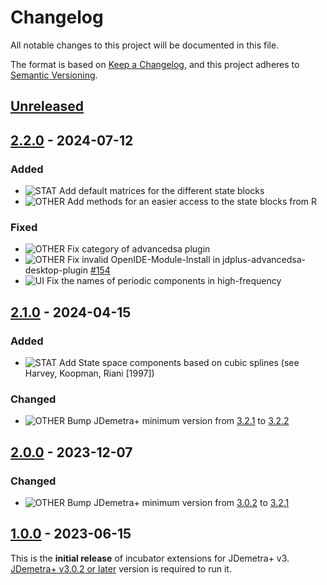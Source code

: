 # Changelog

All notable changes to this project will be documented in this file.

The format is based on [Keep a Changelog](https://keepachangelog.com/en/1.0.0/), and this project adheres
to [Semantic Versioning](https://semver.org/spec/v2.0.0.html).

## [Unreleased]

## [2.2.0] - 2024-07-12

### Added

- ![STAT] Add default matrices for the different state blocks
- ![OTHER] Add methods for an easier access to the state blocks from R

### Fixed

- ![OTHER] Fix category of advancedsa plugin
- ![OTHER] Fix invalid OpenIDE-Module-Install in jdplus-advancedsa-desktop-plugin [#154](https://github.com/jdemetra/jdplus-incubator/issues/154)
- ![UI] Fix the names of periodic components in high-frequency

## [2.1.0] - 2024-04-15

### Added

- ![STAT] Add State space components based on cubic splines (see Harvey, Koopman, Riani [1997])

### Changed

- ![OTHER] Bump JDemetra+ minimum version from [3.2.1](https://github.com/jdemetra/jdplus-main/releases/tag/v3.2.1) to [3.2.2](https://github.com/jdemetra/jdplus-main/releases/tag/v3.2.2)

## [2.0.0] - 2023-12-07

### Changed

- ![OTHER] Bump JDemetra+ minimum version from [3.0.2](https://github.com/jdemetra/jdplus-main/releases/tag/v3.0.2) to [3.2.1](https://github.com/jdemetra/jdplus-main/releases/tag/v3.2.1)

## [1.0.0] - 2023-06-15

This is the **initial release** of incubator extensions for JDemetra+ v3.  
[JDemetra+ v3.0.2 or later](https://github.com/jdemetra/jdplus-main) version is required to run it.

[Unreleased]: https://github.com/jdemetra/jdplus-incubator/compare/v2.2.0...HEAD
[2.2.0]: https://github.com/jdemetra/jdplus-incubator/compare/v2.1.0...v2.2.0
[2.1.0]: https://github.com/jdemetra/jdplus-incubator/compare/v2.0.0...v2.1.0
[2.0.0]: https://github.com/jdemetra/jdplus-incubator/compare/v1.0.0...v2.0.0
[1.0.0]: https://github.com/jdemetra/jdplus-incubator/releases/tag/v1.0.0

[STAT]: https://img.shields.io/badge/-STAT-068C09
[OTHER]: https://img.shields.io/badge/-OTHER-e4e669
[IO]: https://img.shields.io/badge/-IO-F813F7
[UI]: https://img.shields.io/badge/-UI-5319E7
